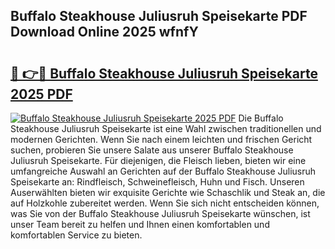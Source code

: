 ## Buffalo Steakhouse Juliusruh Speisekarte PDF Download Online 2025 wfnfY

# <h2><a href="http://gceeba.nevu.top/?p=Buffalo+Steakhouse+Juliusruh+Speisekarte">🔗 👉🔴 Buffalo Steakhouse Juliusruh Speisekarte 2025 PDF</a></h2>

[![Buffalo Steakhouse Juliusruh Speisekarte 2025 PDF](https://i.imgur.com/dBaPXMq.png)](http://gceeba.nevu.top/?p=Buffalo+Steakhouse+Juliusruh+Speisekarte)
Die Buffalo Steakhouse Juliusruh Speisekarte ist eine Wahl zwischen traditionellen und modernen Gerichten. Wenn Sie nach einem leichten und frischen Gericht suchen, probieren Sie unsere Salate aus unserer Buffalo Steakhouse Juliusruh Speisekarte. Für diejenigen, die Fleisch lieben, bieten wir eine umfangreiche Auswahl an Gerichten auf der Buffalo Steakhouse Juliusruh Speisekarte an: Rindfleisch, Schweinefleisch, Huhn und Fisch. Unseren Auserwählten bieten wir exquisite Gerichte wie Schaschlik und Steak an, die auf Holzkohle zubereitet werden. Wenn Sie sich nicht entscheiden können, was Sie von der Buffalo Steakhouse Juliusruh Speisekarte wünschen, ist unser Team bereit zu helfen und Ihnen einen komfortablen und komfortablen Service zu bieten.
